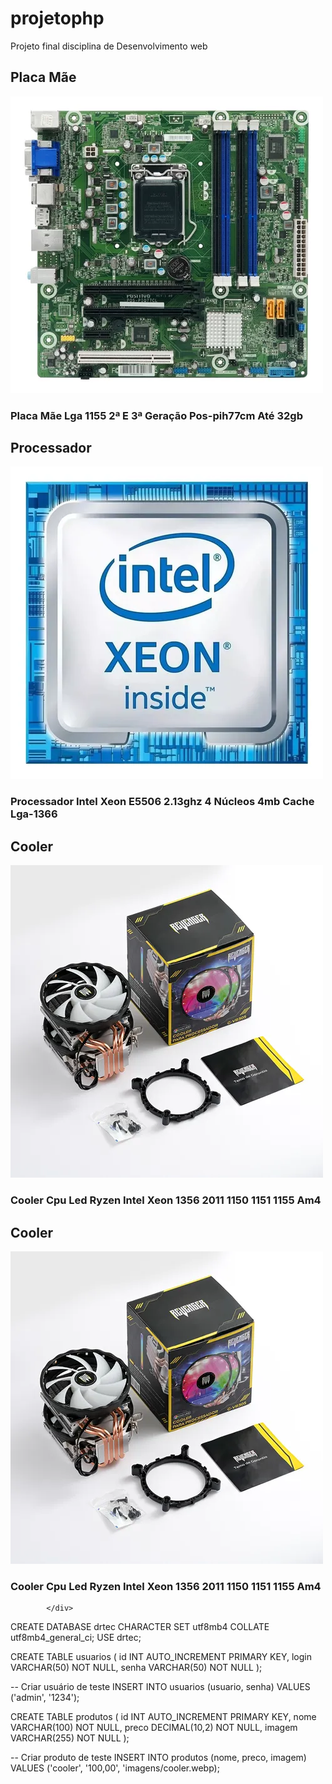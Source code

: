 # projetophp
Projeto final disciplina de Desenvolvimento web

<div>
                <section>
                    <h2>Placa Mãe</h2>
                    <img src="imagens/placamae.webp" alt="Foto de uma placa mãe" />
                    <article>
                        <h3>Placa Mãe Lga 1155 2ª E 3ª Geração Pos-pih77cm Até 32gb</h3>
                    </article>
                </section>
                <section>
                    <h2>Processador</h2>
                    <img src="imagens/processador.webp" alt="Foto de um processador" />
                    <article>
                        <h3>Processador Intel Xeon E5506 2.13ghz 4 Núcleos 4mb Cache Lga-1366</h3>
                    </article>
                </section>
                <section>
                    <h2>Cooler</h2>
                    <img src="imagens/cooler.webp" alt="Foto de um cooler" />
                    <article>
                        <h3>Cooler Cpu Led Ryzen Intel Xeon 1356 2011 1150 1151 1155 Am4</h3>
                    </article>
                </section>
                 <section>
                    <h2>Cooler</h2>
                    <img src="imagens/cooler.webp" alt="Foto de um cooler" />
                    <article>
                        <h3>Cooler Cpu Led Ryzen Intel Xeon 1356 2011 1150 1151 1155 Am4</h3>
                    </article>
                </section>
                
            </div>

CREATE DATABASE drtec CHARACTER SET utf8mb4 COLLATE utf8mb4_general_ci;
USE drtec;

CREATE TABLE usuarios (
    id INT AUTO_INCREMENT PRIMARY KEY,
    login VARCHAR(50) NOT NULL,
    senha VARCHAR(50) NOT NULL
);

-- Criar usuário de teste
INSERT INTO usuarios (usuario, senha) VALUES ('admin', '1234');

CREATE TABLE produtos (
    id INT AUTO_INCREMENT PRIMARY KEY,
    nome VARCHAR(100) NOT NULL,
    preco DECIMAL(10,2) NOT NULL,
    imagem VARCHAR(255) NOT NULL
);

-- Criar produto de teste
INSERT INTO produtos (nome, preco, imagem) VALUES ('cooler', '100,00', 'imagens/cooler.webp);